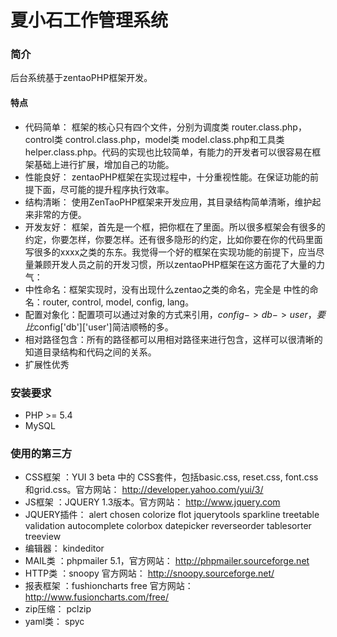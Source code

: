 夏小石工作管理系统
=======================

### 简介
后台系统基于zentaoPHP框架开发。
#### 特点

* 代码简单：
框架的核心只有四个文件，分别为调度类 router.class.php，control类 control.class.php，model类 model.class.php和工具类 helper.class.php。代码的实现也比较简单，有能力的开发者可以很容易在框架基础上进行扩展，增加自己的功能。
* 性能良好：
zentaoPHP框架在实现过程中，十分重视性能。在保证功能的前提下面，尽可能的提升程序执行效率。
* 结构清晰：
使用ZenTaoPHP框架来开发应用，其目录结构简单清晰，维护起来非常的方便。
* 开发友好：
框架，首先是一个框，把你框在了里面。所以很多框架会有很多的约定，你要怎样，你要怎样。还有很多隐形的约定，比如你要在你的代码里面写很多的xxxx之类的东东。我觉得一个好的框架在实现功能的前提下，应当尽量兼顾开发人员之前的开发习惯，所以zentaoPHP框架在这方面花了大量的力气：
* 中性命名：框架实现时，没有出现什么zentao之类的命名，完全是 中性的命名：router, control, model, config, lang。
* 配置对象化：配置项可以通过对象的方式来引用，$config->db->user，要比$config['db']['user']简洁顺畅的多。
* 相对路径包含：所有的路径都可以用相对路径来进行包含，这样可以很清晰的知道目录结构和代码之间的关系。
* 扩展性优秀

### 安装要求
* PHP >= 5.4
* MySQL

### 使用的第三方
* CSS框架 ：YUI 3 beta 中的 CSS套件，包括basic.css, reset.css, font.css和grid.css。官方网站： http://developer.yahoo.com/yui/3/
* JS框架 ：JQUERY 1.3版本。官方网站： http://www.jquery.com
* JQUERY插件： alert chosen colorize flot jquerytools sparkline treetable  validation autocomplete colorbox      datepicker  reverseorder tablesorter treeview
* 编辑器： kindeditor
* MAIL类 ：phpmailer 5.1，官方网站： http://phpmailer.sourceforge.net
* HTTP类 ：snoopy 官方网站： http://snoopy.sourceforge.net/
* 报表框架 ：fushioncharts free 官方网站： http://www.fusioncharts.com/free/
* zip压缩： pclzip
* yaml类： spyc